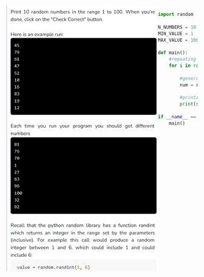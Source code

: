<img align="left" src="Images/Random_Numbers.png" height="700">

```python
import random

N_NUMBERS = 10
MIN_VALUE = 1
MAX_VALUE = 100

def main():
    #repeating using a for loop
    for i in range (10) :

        #generating a random number between 1 to 100
        num = random.randint(1, 100)

        #printing the number
        print(str(num))

if __name__ == '__main__':
    main()
```
